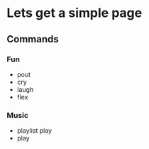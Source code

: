 # Lets get a simple page

## Commands

### Fun

- pout
- cry
- laugh
- flex

### Music

- playlist play
- play